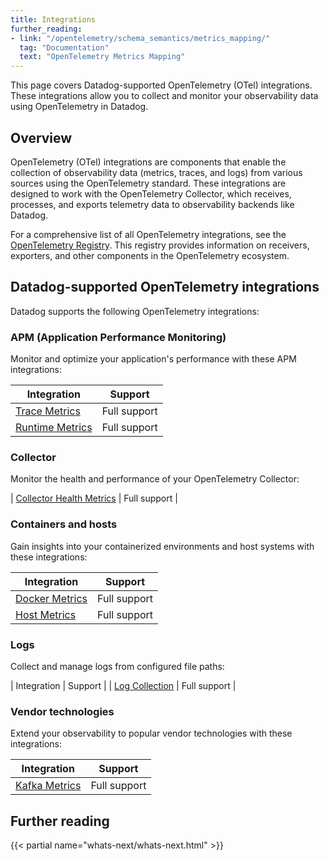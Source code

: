 ```yaml
---
title: Integrations
further_reading:
- link: "/opentelemetry/schema_semantics/metrics_mapping/"
  tag: "Documentation"
  text: "OpenTelemetry Metrics Mapping"
---
```


This page covers Datadog-supported OpenTelemetry (OTel) integrations. These integrations allow you to collect and monitor your observability data using OpenTelemetry in Datadog.

## Overview

OpenTelemetry (OTel) integrations are components that enable the collection of observability data (metrics, traces, and logs) from various sources using the OpenTelemetry standard. These integrations are designed to work with the OpenTelemetry Collector, which receives, processes, and exports telemetry data to observability backends like Datadog.

For a comprehensive list of all OpenTelemetry integrations, see the [OpenTelemetry Registry][1]. This registry provides information on receivers, exporters, and other components in the OpenTelemetry ecosystem.

## Datadog-supported OpenTelemetry integrations

Datadog supports the following OpenTelemetry integrations:

### APM (Application Performance Monitoring)

Monitor and optimize your application's performance with these APM integrations:

| Integration | Support |
|-------------|---------|
| [Trace Metrics][2] | Full support |
| [Runtime Metrics][3] | Full support |

### Collector

Monitor the health and performance of your OpenTelemetry Collector:

| [Collector Health Metrics][8] | Full support |

### Containers and hosts

Gain insights into your containerized environments and host systems with these integrations:

| Integration | Support |
|-------------|---------|
| [Docker Metrics][4] | Full support |
| [Host Metrics][5] | Full support |

### Logs

Collect and manage logs from configured file paths:

| Integration | Support |
| [Log Collection][7] | Full support |

### Vendor technologies

Extend your observability to popular vendor technologies with these integrations:

| Integration | Support |
|-------------|---------|
| [Kafka Metrics][6] | Full support |

## Further reading

{{< partial name="whats-next/whats-next.html" >}}

[1]: https://opentelemetry.io/ecosystem/registry/
[2]: /opentelemetry/integrations/trace_metrics
[3]: /opentelemetry/integrations/runtime_metrics/
[4]: /opentelemetry/integrations/docker_metrics/
[5]: /opentelemetry/integrations/host_metrics/
[6]: /opentelemetry/integrations/kafka_metrics/
[7]: /opentelemetry/integrations/log_collection/
[8]: /opentelemetry/integrations/collector_health_metrics/
